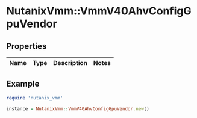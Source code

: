 # NutanixVmm::VmmV40AhvConfigGpuVendor

## Properties

| Name | Type | Description | Notes |
| ---- | ---- | ----------- | ----- |

## Example

```ruby
require 'nutanix_vmm'

instance = NutanixVmm::VmmV40AhvConfigGpuVendor.new()
```

